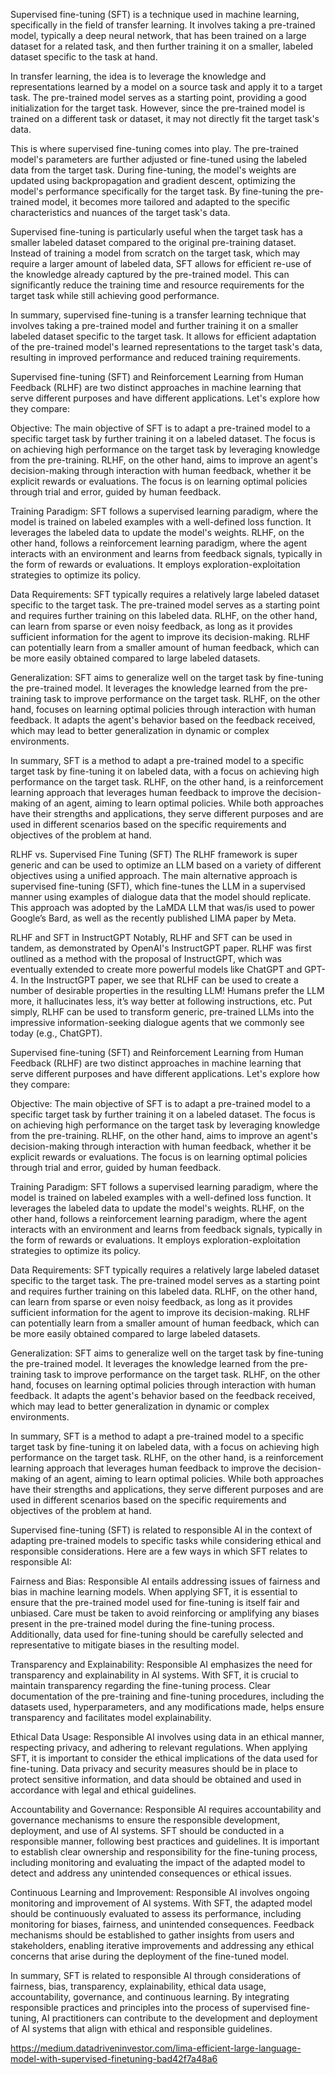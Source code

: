 Supervised fine-tuning (SFT) is a technique used in machine learning, specifically in the field of transfer learning. It involves taking a pre-trained model, typically a deep neural network, that has been trained on a large dataset for a related task, and then further training it on a smaller, labeled dataset specific to the task at hand.

In transfer learning, the idea is to leverage the knowledge and representations learned by a model on a source task and apply it to a target task. The pre-trained model serves as a starting point, providing a good initialization for the target task. However, since the pre-trained model is trained on a different task or dataset, it may not directly fit the target task's data.

This is where supervised fine-tuning comes into play. The pre-trained model's parameters are further adjusted or fine-tuned using the labeled data from the target task. During fine-tuning, the model's weights are updated using backpropagation and gradient descent, optimizing the model's performance specifically for the target task. By fine-tuning the pre-trained model, it becomes more tailored and adapted to the specific characteristics and nuances of the target task's data.

Supervised fine-tuning is particularly useful when the target task has a smaller labeled dataset compared to the original pre-training dataset. Instead of training a model from scratch on the target task, which may require a larger amount of labeled data, SFT allows for efficient re-use of the knowledge already captured by the pre-trained model. This can significantly reduce the training time and resource requirements for the target task while still achieving good performance.

In summary, supervised fine-tuning is a transfer learning technique that involves taking a pre-trained model and further training it on a smaller labeled dataset specific to the target task. It allows for efficient adaptation of the pre-trained model's learned representations to the target task's data, resulting in improved performance and reduced training requirements.


Supervised fine-tuning (SFT) and Reinforcement Learning from Human Feedback (RLHF) are two distinct approaches in machine learning that serve different purposes and have different applications. Let's explore how they compare:

Objective: The main objective of SFT is to adapt a pre-trained model to a specific target task by further training it on a labeled dataset. The focus is on achieving high performance on the target task by leveraging knowledge from the pre-training. RLHF, on the other hand, aims to improve an agent's decision-making through interaction with human feedback, whether it be explicit rewards or evaluations. The focus is on learning optimal policies through trial and error, guided by human feedback.

Training Paradigm: SFT follows a supervised learning paradigm, where the model is trained on labeled examples with a well-defined loss function. It leverages the labeled data to update the model's weights. RLHF, on the other hand, follows a reinforcement learning paradigm, where the agent interacts with an environment and learns from feedback signals, typically in the form of rewards or evaluations. It employs exploration-exploitation strategies to optimize its policy.

Data Requirements: SFT typically requires a relatively large labeled dataset specific to the target task. The pre-trained model serves as a starting point and requires further training on this labeled data. RLHF, on the other hand, can learn from sparse or even noisy feedback, as long as it provides sufficient information for the agent to improve its decision-making. RLHF can potentially learn from a smaller amount of human feedback, which can be more easily obtained compared to large labeled datasets.

Generalization: SFT aims to generalize well on the target task by fine-tuning the pre-trained model. It leverages the knowledge learned from the pre-training task to improve performance on the target task. RLHF, on the other hand, focuses on learning optimal policies through interaction with human feedback. It adapts the agent's behavior based on the feedback received, which may lead to better generalization in dynamic or complex environments.

In summary, SFT is a method to adapt a pre-trained model to a specific target task by fine-tuning it on labeled data, with a focus on achieving high performance on the target task. RLHF, on the other hand, is a reinforcement learning approach that leverages human feedback to improve the decision-making of an agent, aiming to learn optimal policies. While both approaches have their strengths and applications, they serve different purposes and are used in different scenarios based on the specific requirements and objectives of the problem at hand.

RLHF vs. Supervised Fine Tuning (SFT)
The RLHF framework is super generic and can be used to optimize an LLM based on a variety of different objectives using a unified approach. The main alternative approach is supervised fine-tuning (SFT), which fine-tunes the LLM in a supervised manner using examples of dialogue data that the model should replicate. This approach was adopted by the LaMDA LLM that was/is used to power Google’s Bard, as well as the recently published LIMA paper by Meta.

RLHF and SFT in InstructGPT
Notably, RLHF and SFT can be used in tandem, as demonstrated by OpenAI's InstructGPT paper. RLHF was first outlined as a method with the proposal of InstructGPT, which was eventually extended to create more powerful models like ChatGPT and GPT-4. In the InstructGPT paper, we see that RLHF can be used to create a number of desirable properties in the resulting LLM! Humans prefer the LLM more, it hallucinates less, it’s way better at following instructions, etc. Put simply, RLHF can be used to transform generic, pre-trained LLMs into the impressive information-seeking dialogue agents that we commonly see today (e.g., ChatGPT).

Supervised fine-tuning (SFT) and Reinforcement Learning from Human Feedback (RLHF) are two distinct approaches in machine learning that serve different purposes and have different applications. Let's explore how they compare:

Objective: The main objective of SFT is to adapt a pre-trained model to a specific target task by further training it on a labeled dataset. The focus is on achieving high performance on the target task by leveraging knowledge from the pre-training. RLHF, on the other hand, aims to improve an agent's decision-making through interaction with human feedback, whether it be explicit rewards or evaluations. The focus is on learning optimal policies through trial and error, guided by human feedback.

Training Paradigm: SFT follows a supervised learning paradigm, where the model is trained on labeled examples with a well-defined loss function. It leverages the labeled data to update the model's weights. RLHF, on the other hand, follows a reinforcement learning paradigm, where the agent interacts with an environment and learns from feedback signals, typically in the form of rewards or evaluations. It employs exploration-exploitation strategies to optimize its policy.

Data Requirements: SFT typically requires a relatively large labeled dataset specific to the target task. The pre-trained model serves as a starting point and requires further training on this labeled data. RLHF, on the other hand, can learn from sparse or even noisy feedback, as long as it provides sufficient information for the agent to improve its decision-making. RLHF can potentially learn from a smaller amount of human feedback, which can be more easily obtained compared to large labeled datasets.

Generalization: SFT aims to generalize well on the target task by fine-tuning the pre-trained model. It leverages the knowledge learned from the pre-training task to improve performance on the target task. RLHF, on the other hand, focuses on learning optimal policies through interaction with human feedback. It adapts the agent's behavior based on the feedback received, which may lead to better generalization in dynamic or complex environments.

In summary, SFT is a method to adapt a pre-trained model to a specific target task by fine-tuning it on labeled data, with a focus on achieving high performance on the target task. RLHF, on the other hand, is a reinforcement learning approach that leverages human feedback to improve the decision-making of an agent, aiming to learn optimal policies. While both approaches have their strengths and applications, they serve different purposes and are used in different scenarios based on the specific requirements and objectives of the problem at hand.


Supervised fine-tuning (SFT) is related to responsible AI in the context of adapting pre-trained models to specific tasks while considering ethical and responsible considerations. Here are a few ways in which SFT relates to responsible AI:

Fairness and Bias: Responsible AI entails addressing issues of fairness and bias in machine learning models. When applying SFT, it is essential to ensure that the pre-trained model used for fine-tuning is itself fair and unbiased. Care must be taken to avoid reinforcing or amplifying any biases present in the pre-trained model during the fine-tuning process. Additionally, data used for fine-tuning should be carefully selected and representative to mitigate biases in the resulting model.

Transparency and Explainability: Responsible AI emphasizes the need for transparency and explainability in AI systems. With SFT, it is crucial to maintain transparency regarding the fine-tuning process. Clear documentation of the pre-training and fine-tuning procedures, including the datasets used, hyperparameters, and any modifications made, helps ensure transparency and facilitates model explainability.

Ethical Data Usage: Responsible AI involves using data in an ethical manner, respecting privacy, and adhering to relevant regulations. When applying SFT, it is important to consider the ethical implications of the data used for fine-tuning. Data privacy and security measures should be in place to protect sensitive information, and data should be obtained and used in accordance with legal and ethical guidelines.

Accountability and Governance: Responsible AI requires accountability and governance mechanisms to ensure the responsible development, deployment, and use of AI systems. SFT should be conducted in a responsible manner, following best practices and guidelines. It is important to establish clear ownership and responsibility for the fine-tuning process, including monitoring and evaluating the impact of the adapted model to detect and address any unintended consequences or ethical issues.

Continuous Learning and Improvement: Responsible AI involves ongoing monitoring and improvement of AI systems. With SFT, the adapted model should be continuously evaluated to assess its performance, including monitoring for biases, fairness, and unintended consequences. Feedback mechanisms should be established to gather insights from users and stakeholders, enabling iterative improvements and addressing any ethical concerns that arise during the deployment of the fine-tuned model.

In summary, SFT is related to responsible AI through considerations of fairness, bias, transparency, explainability, ethical data usage, accountability, governance, and continuous learning. By integrating responsible practices and principles into the process of supervised fine-tuning, AI practitioners can contribute to the development and deployment of AI systems that align with ethical and responsible guidelines.

https://medium.datadriveninvestor.com/lima-efficient-large-language-model-with-supervised-finetuning-bad42f7a48a6
